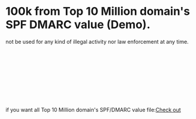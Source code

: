<h1 style="font-size:30px"><b>100k from Top 10 Million domain's SPF DMARC value (Demo).</b></h1>
not be used for any kind of illegal activity nor law enforcement at any time.
<br><br><br><br><br><br><br><br><br><br>
<p>if you want all Top 10 Million domain's SPF/DMARC value file:<a href="https://www.fiverr.com/s/yvWjAqz">Check out</a></p>
